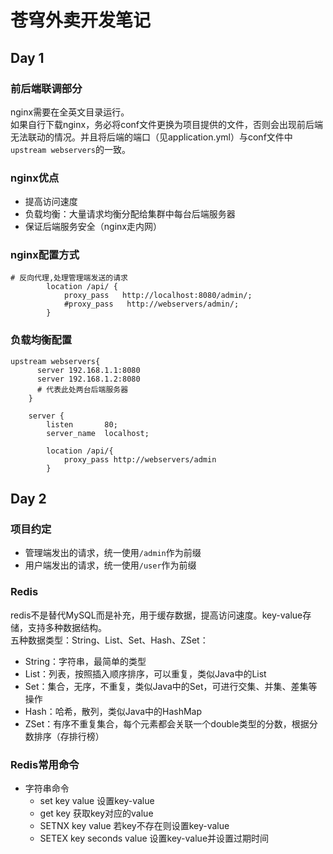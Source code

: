 # 苍穹外卖开发笔记
## Day 1
### 前后端联调部分
nginx需要在全英文目录运行。  
如果自行下载nginx，务必将conf文件更换为项目提供的文件，否则会出现前后端无法联动的情况。并且将后端的端口（见application.yml）与conf文件中`upstream webservers`的一致。
### nginx优点
+ 提高访问速度
+ 负载均衡：大量请求均衡分配给集群中每台后端服务器
+ 保证后端服务安全（nginx走内网）
### nginx配置方式
```
# 反向代理,处理管理端发送的请求
        location /api/ {
			proxy_pass   http://localhost:8080/admin/;
            #proxy_pass   http://webservers/admin/;
        }
```
### 负载均衡配置
```aiignore
upstream webservers{
	  server 192.168.1.1:8080
	  server 192.168.1.2:8080
	  # 代表此处两台后端服务器
	}

    server {
        listen       80;
        server_name  localhost;
        
        location /api/{
            proxy_pass http://webservers/admin
        }
```
## Day 2
### 项目约定
+ 管理端发出的请求，统一使用`/admin`作为前缀
+ 用户端发出的请求，统一使用`/user`作为前缀
### Redis
redis不是替代MySQL而是补充，用于缓存数据，提高访问速度。key-value存储，支持多种数据结构。   
五种数据类型：String、List、Set、Hash、ZSet：
+ String：字符串，最简单的类型
+ List：列表，按照插入顺序排序，可以重复，类似Java中的List
+ Set：集合，无序，不重复，类似Java中的Set，可进行交集、并集、差集等操作
+ Hash：哈希，散列，类似Java中的HashMap
+ ZSet：有序不重复集合，每个元素都会关联一个double类型的分数，根据分数排序（存排行榜）
### Redis常用命令
+ 字符串命令
  + set key value  设置key-value
  + get key  获取key对应的value
  + SETNX key value  若key不存在则设置key-value
  + SETEX key seconds value  设置key-value并设置过期时间
